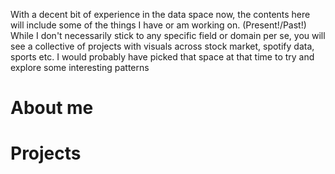 With a decent bit of experience in the data space now, the contents here will include some of the things I have or am working on. (Present!/Past!)
While I don't necessarily stick to any specific field or domain per se, you will see a collective of projects with visuals across stock market, spotify data, sports etc. I would probably have picked that space at that time to try and explore some interesting patterns

# About me
<TBD>
  
# Projects 
